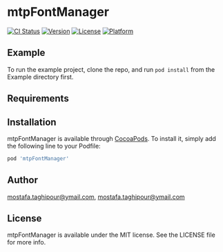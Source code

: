 # mtpFontManager

[![CI Status](http://img.shields.io/travis/mostafa.taghipour@ymail.com/mtpFontManager.svg?style=flat)](https://travis-ci.org/mostafa.taghipour@ymail.com/mtpFontManager)
[![Version](https://img.shields.io/cocoapods/v/mtpFontManager.svg?style=flat)](http://cocoapods.org/pods/mtpFontManager)
[![License](https://img.shields.io/cocoapods/l/mtpFontManager.svg?style=flat)](http://cocoapods.org/pods/mtpFontManager)
[![Platform](https://img.shields.io/cocoapods/p/mtpFontManager.svg?style=flat)](http://cocoapods.org/pods/mtpFontManager)

## Example

To run the example project, clone the repo, and run `pod install` from the Example directory first.

## Requirements

## Installation

mtpFontManager is available through [CocoaPods](http://cocoapods.org). To install
it, simply add the following line to your Podfile:

```ruby
pod 'mtpFontManager'
```

## Author

mostafa.taghipour@ymail.com, mostafa.taghipour@ymail.com

## License

mtpFontManager is available under the MIT license. See the LICENSE file for more info.
